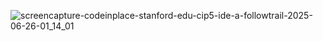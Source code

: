 ![screencapture-codeinplace-stanford-edu-cip5-ide-a-followtrail-2025-06-26-01_14_01](https://github.com/user-attachments/assets/e0bcd6da-6184-4eb3-a4d3-a0f360ce974d)
